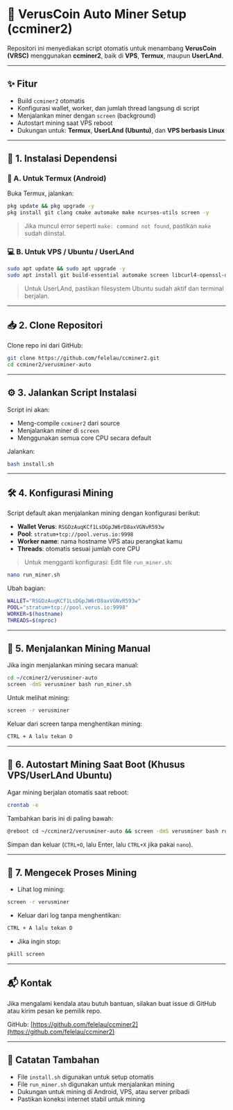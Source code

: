 
# 🧠 VerusCoin Auto Miner Setup (ccminer2)

Repositori ini menyediakan script otomatis untuk menambang **VerusCoin (VRSC)** menggunakan **ccminer2**, baik di **VPS**, **Termux**, maupun **UserLAnd**.

---

## ✨ Fitur

- Build `ccminer2` otomatis
- Konfigurasi wallet, worker, dan jumlah thread langsung di script
- Menjalankan miner dengan `screen` (background)
- Autostart mining saat VPS reboot
- Dukungan untuk: **Termux**, **UserLAnd (Ubuntu)**, dan **VPS berbasis Linux**

---

## 🔧 1. Instalasi Dependensi

### 📱 A. Untuk Termux (Android)

Buka Termux, jalankan:

```bash
pkg update && pkg upgrade -y
pkg install git clang cmake automake make ncurses-utils screen -y
```

> Jika muncul error seperti `make: command not found`, pastikan `make` sudah diinstal.

### 💻 B. Untuk VPS / Ubuntu / UserLAnd

```bash
sudo apt update && sudo apt upgrade -y
sudo apt install git build-essential automake screen libcurl4-openssl-dev -y
```

> Untuk UserLAnd, pastikan filesystem Ubuntu sudah aktif dan terminal berjalan.

---

## 📥 2. Clone Repositori

Clone repo ini dari GitHub:

```bash
git clone https://github.com/felelau/ccminer2.git
cd ccminer2/verusminer-auto
```

---

## ⚙️ 3. Jalankan Script Instalasi

Script ini akan:
- Meng-compile `ccminer2` dari source
- Menjalankan miner di `screen`
- Menggunakan semua core CPU secara default

Jalankan:

```bash
bash install.sh
```

---

## 🛠️ 4. Konfigurasi Mining

Script default akan menjalankan mining dengan konfigurasi berikut:

- **Wallet Verus**: `RSGDzAuqKCf1LsDGpJW6rD8axVGNvR593w`
- **Pool**: `stratum+tcp://pool.verus.io:9998`
- **Worker name**: nama hostname VPS atau perangkat kamu
- **Threads**: otomatis sesuai jumlah core CPU

> Untuk mengganti konfigurasi:
Edit file `run_miner.sh`:

```bash
nano run_miner.sh
```

Ubah bagian:

```bash
WALLET="RSGDzAuqKCf1LsDGpJW6rD8axVGNvR593w"
POOL="stratum+tcp://pool.verus.io:9998"
WORKER=$(hostname)
THREADS=$(nproc)
```

---

## 🚀 5. Menjalankan Mining Manual

Jika ingin menjalankan mining secara manual:

```bash
cd ~/ccminer2/verusminer-auto
screen -dmS verusminer bash run_miner.sh
```

Untuk melihat mining:

```bash
screen -r verusminer
```

Keluar dari screen tanpa menghentikan mining:

```bash
CTRL + A lalu tekan D
```

---

## 🔁 6. Autostart Mining Saat Boot (Khusus VPS/UserLAnd Ubuntu)

Agar mining berjalan otomatis saat reboot:

```bash
crontab -e
```

Tambahkan baris ini di paling bawah:

```bash
@reboot cd ~/ccminer2/verusminer-auto && screen -dmS verusminer bash run_miner.sh
```

Simpan dan keluar (`CTRL+O`, lalu Enter, lalu `CTRL+X` jika pakai `nano`).

---

## 🧪 7. Mengecek Proses Mining

- Lihat log mining:

```bash
screen -r verusminer
```

- Keluar dari log tanpa menghentikan:

```bash
CTRL + A lalu tekan D
```

- Jika ingin stop:

```bash
pkill screen
```

---

## 📬 Kontak

Jika mengalami kendala atau butuh bantuan, silakan buat issue di GitHub atau kirim pesan ke pemilik repo.

GitHub: [https://github.com/felelau/ccminer2](https://github.com/felelau/ccminer2)

---

## 📌 Catatan Tambahan

- File `install.sh` digunakan untuk setup otomatis
- File `run_miner.sh` digunakan untuk menjalankan mining
- Dukungan untuk mining di Android, VPS, atau server pribadi
- Pastikan koneksi internet stabil untuk mining
